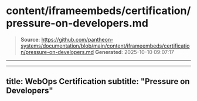 # content/iframeembeds/certification/pressure-on-developers.md

> **Source**: https://github.com/pantheon-systems/documentation/blob/main/content/iframeembeds/certification/pressure-on-developers.md
> **Generated**: 2025-10-10 09:07:17

---

---
title: WebOps Certification
subtitle: "Pressure on Developers"
---

<Partial file="certification-guide/pressure-on-developers.md" />
